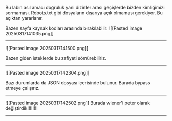 Bu labın asıl amacı doğruluk yani dizinler arası geçişlerde bizden kimliğimizi sormaması.
Robots.txt gibi dosyaların dışarıya açık olmaması gerekiyor. Bu açıktan yararlanır.

Bazen sayfa kaynak kodları arasında bırakılabilir:
![[Pasted image 20250317141035.png]]


---


![[Pasted image 20250317141500.png]]

Bazen giden isteklerde bu zafiyeti sömürebiliriz.


---

![[Pasted image 20250317142304.png]]

Bazı durumlarda da JSON dosyası içerisinde bulunur. Burada bypass etmeye çalışırız.

---
![[Pasted image 20250317142502.png]]
Burada wiener'i peter olarak değiştirdik!!!!!!!!

---
